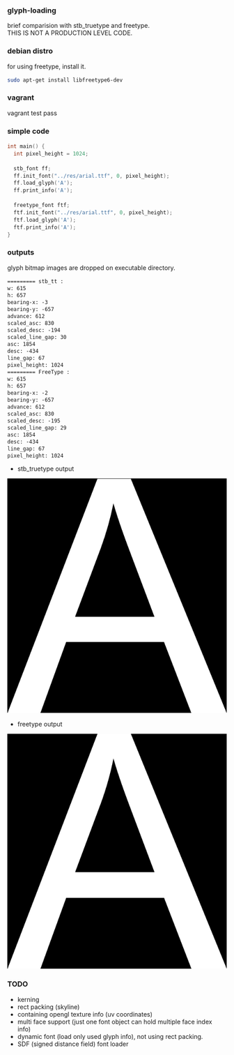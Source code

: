 ### glyph-loading

brief comparision with stb_truetype and freetype.  
THIS IS NOT A PRODUCTION LEVEL CODE.

### debian distro

for using freetype, install it.

```bash
sudo apt-get install libfreetype6-dev
```

### vagrant

vagrant test pass

### simple code

```c++
int main() {
  int pixel_height = 1024;

  stb_font ff;
  ff.init_font("../res/arial.ttf", 0, pixel_height);
  ff.load_glyph('A');
  ff.print_info('A');

  freetype_font ftf;
  ftf.init_font("../res/arial.ttf", 0, pixel_height);
  ftf.load_glyph('A');
  ftf.print_info('A');
}
```

### outputs

glyph bitmap images are dropped on executable directory.

```
========= stb_tt :
w: 615
h: 657
bearing-x: -3
bearing-y: -657
advance: 612
scaled_asc: 830
scaled_desc: -194
scaled_line_gap: 30
asc: 1854
desc: -434
line_gap: 67
pixel_height: 1024
========= FreeType :
w: 615
h: 657
bearing-x: -2
bearing-y: -657
advance: 612
scaled_asc: 830
scaled_desc: -195
scaled_line_gap: 29
asc: 1854
desc: -434
line_gap: 67
pixel_height: 1024
```

- stb_truetype output

![stb_truetype](./stbtt_output_65.png)

- freetype output
  
![freetype](./freetype_output_65.png)

### TODO

- kerning
- rect packing (skyline)
- containing opengl texture info (uv coordinates)
- multi face support (just one font object can hold multiple face index info)
- dynamic font (load only used glyph info), not using rect packing.
- SDF (signed distance field) font loader


